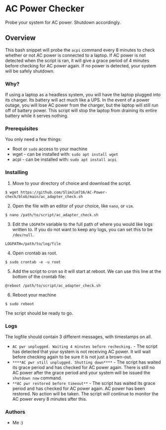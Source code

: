 # AC Power Checker

Probe your system for AC power. Shutdown accordingly.

## Overview

This bash snippet will probe the `acpi` command every 8 minutes to check whether or not AC power is connected to a laptop.
If AC power is not detected when the script is ran, it will give a grace period of 4 minutes before checking for AC power again. If no power is detected, your system will be safely shutdown.

### Why?

If using a laptop as a headless system, you will have the laptop plugged into its charger. Its battery will act much like a UPS. In the event of a power outage, you will lose AC power from the charger, but the laptop will still run off of battery power. This script will stop the laptop from draining its entire battery while it serves nothing.

### Prerequisites

You only need a few things:

* Root or `sudo` access to your machine
* wget - can be installed with: `sudo apt install wget`
* acpi - can be installed with: `sudo apt install acpi`

### Installing

1. Move to your directory of choice and download the script.

```
$ wget https://github.com/SlimJim716/AC-Power-check/blob/main/ac_adapter_check.sh
```

2. Open the file with an editor of your choice, like `nano`, or `vim`.

```
$ nano /path/to/script/ac_adapter_check.sh
```

3. Edit the `LOGPATH` variable to the full path of where you would like logs written to. If you do not want to keep any logs, you can set this to be `/dev/null`.

```
LOGPATH=/path/to/log/file
```

4. Open crontab as root.

```
$ sudo crontab -e -u root
```

5. Add the script to cron so it will start at reboot. We can use this line at the bottom of the crontab file:

```
@reboot /path/to/script/ac_adapter_check.sh
```

6. Reboot your machine

```
$ sudo reboot
```

The script should be ready to go.


### Logs

The logfile should contain 3 different messages, with timestamps on all.

* `AC pwr unplugged. Waiting 4 minutes before rechecking.` - The script has detected that your system is not receiving AC power. It will wait before checking again to be sure it is not just a brown-out.
* `****AC pwr still unplugged. Shutting down****` - The script has waited its grace period and has checked for AC power again. There is still no AC power after the grace period and your system will be issued the `shutdown now` command.
* `**AC pwr restored before timeout**` - The script has waited its grace period and has checked for AC power again. AC power has been restored. No action will be taken. The script will continue to monitor the AC power every 8 minutes after this.


### Authors
- Me :)
